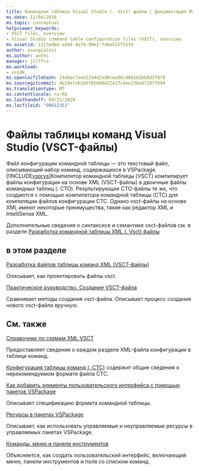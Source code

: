 ```yaml
---
title: Командная таблица Visual Studio (. Vsct) файлы | Документация Майкрософт
ms.date: 11/04/2016
ms.topic: conceptual
helpviewer_keywords:
- VSCT files, overview
- Visual Studio command table configuration files (VSCT), overview
ms.assetid: 1313adb4-add4-4e74-90e2-f4be522f5259
author: acangialosi
ms.author: anthc
manager: jillfra
ms.workload:
- vssdk
ms.openlocfilehash: 24ebac7aee2294d2ad8cee06cd88102bb8d3fd78
ms.sourcegitcommit: 4b29efeb3a5f05888422417c4ee236e07197fb94
ms.translationtype: MT
ms.contentlocale: ru-RU
ms.lasthandoff: 09/11/2020
ms.locfileid: "90012351"
---
```

# <a name="visual-studio-command-table-vsct-files"></a>Файлы таблицы команд Visual Studio (VSCT-файлы)
Файл конфигурации командной таблицы — это текстовый файл, описывающий набор команд, содержащихся в VSPackage. [!INCLUDE[vsprvs](../../code-quality/includes/vsprvs_md.md)]Компилятор командной таблицы (VSCT) компилирует файлы конфигурации на основе XML (VSCT-файлы) в двоичные файлы командных таблиц (. CTO). Результирующие CTO-файлы те же, что создаются с помощью компилятора командной таблицы (CTC) для компиляции файлов конфигурации CTC. Однако vsct-файлы на основе XML имеют некоторые преимущества, такие как редактор XML и IntelliSense XML.

 Дополнительные сведения о синтаксисе и семантике vsct-файлов см. в разделе [Разработка командной таблицы XML (. Vsct) файлы](../../extensibility/internals/designing-xml-command-table-dot-vsct-files.md)

## <a name="in-this-section"></a>в этом разделе
 [Разработка файлов таблицы команд XML (VSCT-файлы)](../../extensibility/internals/designing-xml-command-table-dot-vsct-files.md)

 Описывает, как проектировать файлы vsct.

 [Практическое руководство. Создание VSCT-файла](../../extensibility/internals/how-to-create-a-dot-vsct-file.md)

 Сравнивает методы создания vsct-файла. Описывает процесс создания нового vsct-файла вручную.

## <a name="related-sections"></a>См. также
 [Справочник по схемам XML VSCT](../../extensibility/vsct-xml-schema-reference.md)

 Предоставляет сведения о каждом разделе XML-файла конфигурации в таблице команд.

 [Конфигурация таблицы команд (. CTC)](/previous-versions/bb165153(v=vs.100)) содержит общие сведения о нерекомендуемом формате файла CTC.

 [Как добавить элементы пользовательского интерфейса с помощью пакетов VSPackage](../../extensibility/internals/how-vspackages-add-user-interface-elements.md)

 Описывает спецификацию формата командной таблицы.

 [Ресурсы в пакетах VSPackage](../../extensibility/internals/resources-in-vspackages.md)

 Описывает, как использовать управляемые и неуправляемые ресурсы в управляемых пакетах VSPackage.

 [Команды, меню и панели инструментов](../../extensibility/internals/commands-menus-and-toolbars.md)

 Объясняется, как создать пользовательский интерфейс, включающий меню, панели инструментов и поля со списком команд.